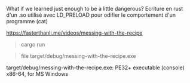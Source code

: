 What if we learned just enough to be a little dangerous?
Ecriture en rust d'un .so utilisé avec LD_PRELOAD pour odifier le comportement d'un programme (cat)

https://fasterthanli.me/videos/messing-with-the-recipe

>cargo run 

>file target/debug/messing-with-the-recipe.exe

target/debug/messing-with-the-recipe.exe: PE32+ executable (console) x86-64, for MS Windows
